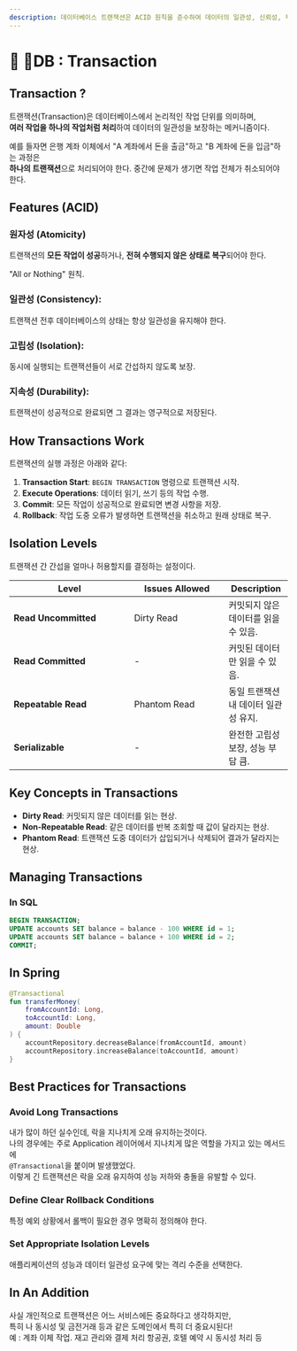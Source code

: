 ```yaml
---
description: 데이터베이스 트랜잭션은 ACID 원칙을 준수하여 데이터의 일관성, 신뢰성, 무결성을 보장하는 논리적 작업 단위
---
```


# 🤝 DB : Transaction

## Transaction ?

트랜잭션(Transaction)은 데이터베이스에서 논리적인 작업 단위를 의미하며, \
**여러 작업을 하나의 작업처럼 처리**하여 데이터의 일관성을 보장하는 메커니즘이다.

예를 들자면 은행 계좌 이체에서 "A 계좌에서 돈을 출금"하고 "B 계좌에 돈을 입금"하는 과정은 \
**하나의 트랜잭션**으로 처리되어야 한다. 중간에 문제가 생기면 작업 전체가 취소되어야 한다.

## Features (ACID)

### **원자성 (Atomicity)**

트랜잭션의 **모든 작업이 성공**하거나, **전혀 수행되지 않은 상태로 복구**되어야 한다.

"All or Nothing" 원칙.

### **일관성 (Consistency)**:

트랜잭션 전후 데이터베이스의 상태는 항상 일관성을 유지해야 한다.

### **고립성 (Isolation)**:

동시에 실행되는 트랜잭션들이 서로 간섭하지 않도록 보장.

### **지속성 (Durability)**:

트랜잭션이 성공적으로 완료되면 그 결과는 영구적으로 저장된다.

## **How Transactions Work**

트랜잭션의 실행 과정은 아래와 같다:

1. **Transaction Start**: `BEGIN TRANSACTION` 명령으로 트랜잭션 시작.
2. **Execute Operations**: 데이터 읽기, 쓰기 등의 작업 수행.
3. **Commit**: 모든 작업이 성공적으로 완료되면 변경 사항을 저장.
4. **Rollback**: 작업 도중 오류가 발생하면 트랜잭션을 취소하고 원래 상태로 복구.

## **Isolation Levels**

트랜잭션 간 간섭을 얼마나 허용할지를 결정하는 설정이다.&#x20;

<table><thead><tr><th width="202">Level</th><th width="155">Issues Allowed</th><th>Description</th></tr></thead><tbody><tr><td><strong>Read Uncommitted</strong></td><td>Dirty Read</td><td>커밋되지 않은 데이터를 읽을 수 있음.</td></tr><tr><td><strong>Read Committed</strong></td><td>-</td><td>커밋된 데이터만 읽을 수 있음.</td></tr><tr><td><strong>Repeatable Read</strong></td><td>Phantom Read</td><td>동일 트랜잭션 내 데이터 일관성 유지.</td></tr><tr><td><strong>Serializable</strong></td><td>-</td><td>완전한 고립성 보장, 성능 부담 큼.</td></tr></tbody></table>

## **Key Concepts in Transactions**

* **Dirty Read**: 커밋되지 않은 데이터를 읽는 현상.
* **Non-Repeatable Read**: 같은 데이터를 반복 조회할 때 값이 달라지는 현상.
* **Phantom Read**: 트랜잭션 도중 데이터가 삽입되거나 삭제되어 결과가 달라지는 현상.

## **Managing Transactions**

### **In SQL**&#x20;

```sql
BEGIN TRANSACTION;
UPDATE accounts SET balance = balance - 100 WHERE id = 1;
UPDATE accounts SET balance = balance + 100 WHERE id = 2;
COMMIT;
```

## **In Spring**&#x20;

```kotlin
@Transactional
fun transferMoney(
    fromAccountId: Long, 
    toAccountId: Long, 
    amount: Double
) {
    accountRepository.decreaseBalance(fromAccountId, amount)
    accountRepository.increaseBalance(toAccountId, amount)
}
```

## **Best Practices for Transactions**

### **Avoid Long Transactions**

내가 많이 하던 실수인데, 락을 지나치게 오래 유지하는것이다. \
나의 경우에는 주로 Application 레이어에서 지나치게 많은 역할을 가지고 있는 메서드에\
`@Transactional`을 붙이며 발생했었다.\
이렇게 긴 트랜잭션은 락을 오래 유지하여 성능 저하와 충돌을 유발할 수 있다.

### **Define Clear Rollback Conditions**

특정 예외 상황에서 롤백이 필요한 경우 명확히 정의해야 한다.

### **Set Appropriate Isolation Levels**

애플리케이션의 성능과 데이터 일관성 요구에 맞는 격리 수준을 선택한다.

## In An Addition

사실 개인적으로 트랜잭션은 어느 서비스에든 중요하다고 생각하지만, \
특히 나 동시성 및 금전거래 등과 같은 도메인에서 특히 더 중요시된다!\
예 : 계좌 이체 작업. 재고 관리와 결제 처리 항공권, 호텔 예약 시 동시성 처리 등
